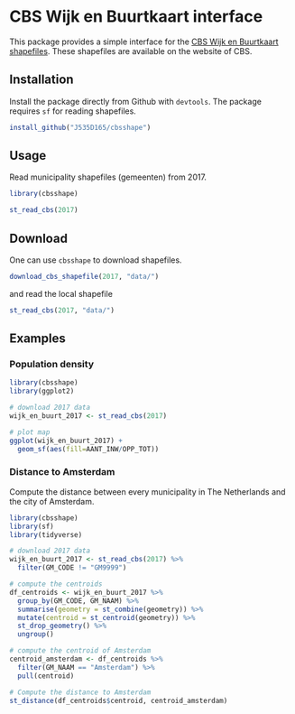 # CBS Wijk en Buurtkaart interface

This package provides a simple interface for the [CBS Wijk en Buurtkaart shapefiles](https://www.cbs.nl/nl-nl/dossier/nederland-regionaal/geografische-data). These shapefiles are available on the website of CBS.

## Installation

Install the package directly from Github with `devtools`. The package requires `sf` for reading shapefiles.
``` R
install_github("J535D165/cbsshape")
```

## Usage

Read municipality shapefiles (gemeenten) from 2017.

``` R
library(cbsshape)

st_read_cbs(2017)
```

## Download

One can use `cbsshape` to download shapefiles.
``` R
download_cbs_shapefile(2017, "data/")
```

and read the local shapefile

``` R
st_read_cbs(2017, "data/")

```

## Examples

### Population density

``` R
library(cbsshape)
library(ggplot2)

# download 2017 data
wijk_en_buurt_2017 <- st_read_cbs(2017)

# plot map
ggplot(wijk_en_buurt_2017) + 
  geom_sf(aes(fill=AANT_INW/OPP_TOT)) 
```

### Distance to Amsterdam

Compute the distance between every municipality in The Netherlands and the
city of Amsterdam. 

``` R
library(cbsshape)
library(sf)
library(tidyverse)

# download 2017 data
wijk_en_buurt_2017 <- st_read_cbs(2017) %>%     
  filter(GM_CODE != "GM9999")

# compute the centroids
df_centroids <- wijk_en_buurt_2017 %>% 
  group_by(GM_CODE, GM_NAAM) %>% 
  summarise(geometry = st_combine(geometry)) %>% 
  mutate(centroid = st_centroid(geometry)) %>%
  st_drop_geometry() %>% 
  ungroup()

# compute the centroid of Amsterdam
centroid_amsterdam <- df_centroids %>% 
  filter(GM_NAAM == "Amsterdam") %>% 
  pull(centroid)

# Compute the distance to Amsterdam
st_distance(df_centroids$centroid, centroid_amsterdam)

```



